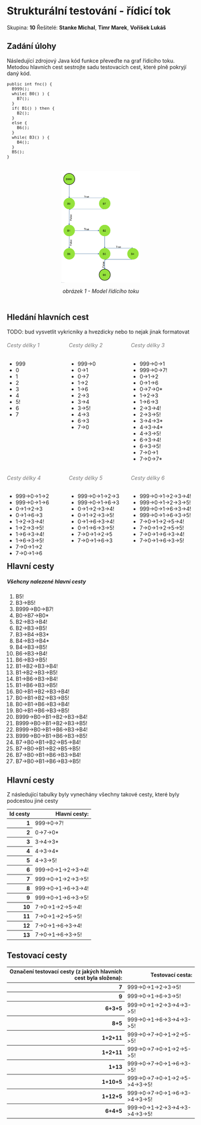 <style>
h6 {
		color: #777777;
}
.labeled-img {
  text-align: center;
  padding: 20px;

}
.labeled-img .label {
  font-size: 100%;
  font-style: italic;
}
.labeled-img img {
  max-width: 50%;
  display: block;
  margin: 0px auto;
  margin-bottom: 1em;
}
.centered-box {
  margin: 0px auto;
}
</style>

<h1>Strukturální testování - řídicí tok</h1>
Skupina: <strong>10</strong>
Řešitelé: <strong>Stanke Michal</strong>, <strong>Timr Marek</strong>, <strong>Voříšek Lukáš</strong>

<h2>Zadání úlohy</h2>
<p>Následující zdrojový Java kód funkce převeďte na graf řídicího toku. Metodou
hlavních cest sestrojte sadu testovacích cest, které plně pokryjí daný kód.</p>

<pre style="font-size: .8em">
public int fnc() {
  B999();
  while( B0() ) {
    B7();
  }
  if( B1() ) then {
    B2();
  }
  else {
    B6();
  }
  while( B3() ) {
    B4();
  }
  B5();
}
</pre>

<div class="labeled-img">
  <img src="graph.png" style="max-height: 300px;" />
  <span class="label">obrázek 1 - Model řídícího toku</span>
</div>

<h2>Hledání hlavních cest</h2>
TODO: bud vysvetlit vykricniky a hvezdicky nebo to nejak jinak formatovat

<div style="float: left; width: 33%; vertical-align: top;">
	<h6>Cesty délky 1</h6>
	<ul>  
		<li>999</li>
		<li>0</li>
		<li>1</li>
		<li>2</li>
		<li>3</li>
		<li>4</li>
		<li>5!</li>
		<li>6</li>
		<li>7</li>
	<ul>
</div>

<div style="float: left; width: 33%; vertical-align: top;">
	<h6>Cesty délky 2</h6>
	<ul>
		<li>999->0</li>
		<li>0->1</li>
		<li>0->7</li>
		<li>1->2</li>
		<li>1->6</li>
		<li>2->3</li>
		<li>3->4</li>
		<li>3->5!</li>
		<li>4->3</li>
		<li>6->3</li>
		<li>7->0</li>
	</ul>
</div>

<div style="float: left; width: 33%; vertical-align: top;">
	<h6>Cesty délky 3</h6>
	<ul>
		<li>999->0->1</li>
		<li>999->0->7!</li>
		<li>0->1->2</li>
		<li>0->1->6</li>
		<li>0->7->0*</li>
		<li>1->2->3</li>
		<li>1->6->3</li>
		<li>2->3->4!</li>
		<li>2->3->5!</li>
		<li>3->4->3*</li>
		<li>4->3->4*</li>
		<li>4->3->5!</li>
		<li>6->3->4!</li>
		<li>6->3->5!</li>
		<li>7->0->1</li>
		<li>7->0->7*</li>
	</ul>
</div>

<div style="float: left; width: 33%; vertical-align: top;">
	<h6>Cesty délky 4</h6>
	<ul>
		<li>999->0->1->2</li>
		<li>999->0->1->6</li>
		<li>0->1->2->3</li>
		<li>0->1->6->3</li>
		<li>1->2->3->4!</li>
		<li>1->2->3->5!</li>
		<li>1->6->3->4!</li>
		<li>1->6->3->5!</li>
		<li>7->0->1->2</li>
		<li>7->0->1->6</li>
	</ul>
</div>

<div style="float: left; width: 33%; vertical-align: top;">
	<h6>Cesty délky 5</h6>
	<ul>
		<li>999->0->1->2->3</li>
		<li>999->0->1->6->3</li>
		<li>0->1->2->3->4!</li>
		<li>0->1->2->3->5!</li>
		<li>0->1->6->3->4!</li>
		<li>0->1->6->3->5!</li>
		<li>7->0->1->2->5</li>
		<li>7->0->1->6->3</li>
	</ul>
</div>

<div style="float: left; width: 33%; vertical-align: top;">
	<h6>Cesty délky 6</h6>
	<ul>
		<li>999->0->1->2->3->4!</li>
		<li>999->0->1->2->3->5!</li>
		<li>999->0->1->6->3->4!</li>
		<li>999->0->1->6->3->5!</li>
		<li>7->0->1->2->5->4!</li>
		<li>7->0->1->2->5->5!</li>
		<li>7->0->1->6->3->4!</li>
		<li>7->0->1->6->3->5!</li>
	</ul>
</div>

<div style="clear: both;"></span>

<div class="page-break"></div>

<h2>Hlavní cesty</h2>
<h5>Všehcny nalezené hlavní cesty</h5>
<ol>
	<li>B5!</li>
	<li>B3->B5!</li>
	<li>B999->B0->B7!</li>
	<li>B0->B7->B0*</li>
	<li>B2->B3->B4!</li>
	<li>B2->B3->B5!</li>
	<li>B3->B4->B3*</li>
	<li>B4->B3->B4*</li>
	<li>B4->B3->B5!</li>
	<li>B6->B3->B4!</li>
	<li>B6->B3->B5!</li>
	<li>B1->B2->B3->B4!</li>
	<li>B1->B2->B3->B5!</li>
	<li>B1->B6->B3->B4!</li>
	<li>B1->B6->B3->B5!</li>
	<li>B0->B1->B2->B3->B4!</li>
	<li>B0->B1->B2->B3->B5!</li>
	<li>B0->B1->B6->B3->B4!</li>
	<li>B0->B1->B6->B3->B5!</li>
	<li>B999->B0->B1->B2->B3->B4!</li>
	<li>B999->B0->B1->B2->B3->B5!</li>
	<li>B999->B0->B1->B6->B3->B4!</li>
	<li>B999->B0->B1->B6->B3->B5!</li>
	<li>B7->B0->B1->B2->B5->B4!</li>
	<li>B7->B0->B1->B2->B5->B5!</li>
	<li>B7->B0->B1->B6->B3->B4!</li>
	<li>B7->B0->B1->B6->B3->B5!</li>
</ol>

<div class="page-break"></div>

<h2>Hlavní cesty</h2>
<p>Z následující tabulky byly vynechány všechny takové cesty, které byly podcestou jiné cesty</p>
<table style="margin:0px auto">
	<thead style="">
		<th style="text-align: right">Id cesty</th>
		<th style="text-align: right">Hlavní cesty:</th>
	</thead>
	<tr style="">
		<th style="text-align: right">1</th>
		<td style="text-align: left;">999->0->7!</td>
	</td>
	<tr style="">
		<th style="text-align: right">2</th>
		<td style="text-align: left;">0->7->0*</td>
	</td>
	<tr style="">
		<th style="text-align: right">3</th>
		<td style="text-align: left;">3->4->3*</td>
	</td>
	<tr style="">
		<th style="text-align: right">4</th>
		<td style="text-align: left;">4->3->4*</td>
	</td>
	<tr style="">
		<th style="text-align: right">5</th>
		<td style="text-align: left;">4->3->5!</td>
	</td>
	<tr style="">
		<th style="text-align: right">6</th>
		<td style="text-align: left;">999->0->1->2->3->4!</td>
	</td>
	<tr style="">
		<th style="text-align: right">7</th>
		<td style="text-align: left;">999->0->1->2->3->5!</td>
	</td>
	<tr style="">
		<th style="text-align: right">8</th>
		<td style="text-align: left;">999->0->1->6->3->4!</td>
	</td>
	<tr style="">
		<th style="text-align: right">9</th>
		<td style="text-align: left;">999->0->1->6->3->5!</td>
	</td>
	<tr style="">
		<th style="text-align: right">10</th>
		<td style="text-align: left;">7->0->1->2->5->4!</td>
	</td>
	<tr style="">
		<th style="text-align: right">11</th>
		<td style="text-align: left;">7->0->1->2->5->5!</td>
	</td>
	<tr style="">
		<th style="text-align: right">12</th>
		<td style="text-align: left;">7->0->1->6->3->4!</td>
	</td>
	<tr style="">
		<th style="text-align: right">13</th>
		<td style="text-align: left;">7->0->1->6->3->5!</td>
	</td>
</table>

<div class="page-break"></div>

<h2>Testovací cesty</h2>
<table style="margin:0px auto">
	<thead style="">
		<th style="text-align: right">Označení testovací cesty (z jakých hlavních cest byla složena):</th>
		<th style="text-align: right">Testovací cesta:</th>
	</thead>
	<tr style="">
		<th style="text-align: right">7</th>
		<td style="text-align: left;">999->0->1->2->3->5!</td>
	</td>
	<tr style="">
		<th style="text-align: right">9</th>
		<td style="text-align: left;">999->0->1->6->3->5!</td>
	</td>
	<tr style="">
		<th style="text-align: right">6+3+5</th>
		<td style="text-align: left;">999->0->1->2->3->4->3->5!</td>
	</td>
	<tr style="">
		<th style="text-align: right">8+5</th>
		<td style="text-align: left;">999->0->1->6->3->4->3->5!</td>
	</td>
	<tr style="">
		<th style="text-align: right">1+2+11</th>
		<td style="text-align: left;">999->0->7->0->1->2->5->5!</td>
	</td>
  <tr style="">
		<th style="text-align: right">1+2+11</th>
		<td style="text-align: left;">999->0->7->0->1->2->5->5!</td>
	</td>
	<tr style="">
		<th style="text-align: right">1+13</th>
		<td style="text-align: left;">999->0->7->0->1->6->3->5!</td>
	</td>
	<tr style="">
		<th style="text-align: right">1+10+5</th>
		<td style="text-align: left;">999->0->7->0->1->2->5->4->3->5!</td>
	</td>
	<tr style="">
		<th style="text-align: right">1+12+5</th>
		<td style="text-align: left;">999->0->7->0->1->6->3->4->3->5!</td>
	</td>
	<tr style="">
		<th style="text-align: right">6+4+5</th>
		<td style="text-align: left;">999->0->1->2->3->4->3->4->3->5!</td>
	</td>
</table>
